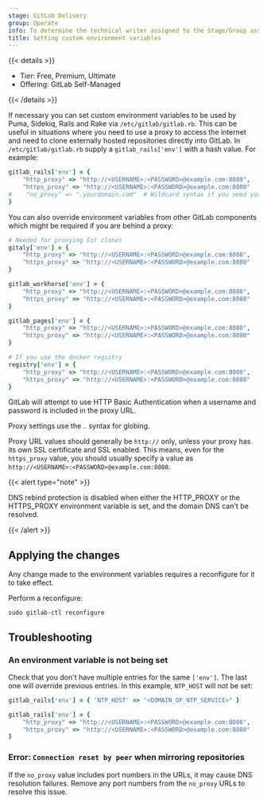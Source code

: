 ```yaml
---
stage: GitLab Delivery
group: Operate
info: To determine the technical writer assigned to the Stage/Group associated with this page, see https://handbook.gitlab.com/handbook/product/ux/technical-writing/#assignments
title: Setting custom environment variables
---
```


{{< details >}}

- Tier: Free, Premium, Ultimate
- Offering: GitLab Self-Managed

{{< /details >}}

If necessary you can set custom environment variables to be used by Puma,
Sidekiq, Rails and Rake via `/etc/gitlab/gitlab.rb`. This can be useful in
situations where you need to use a proxy to access the internet and need to
clone externally hosted repositories directly into GitLab. In
`/etc/gitlab/gitlab.rb` supply a `gitlab_rails['env']` with a hash value. For
example:

```ruby
gitlab_rails['env'] = {
    "http_proxy" => "http://<USERNAME>:<PASSWORD>@example.com:8080",
    "https_proxy" => "http://<USERNAME>:<PASSWORD>@example.com:8080"
#    "no_proxy" => ".yourdomain.com"  # Wildcard syntax if you need your internal domain to bypass proxy. Do not specify a port.
}
```

You can also override environment variables from other GitLab components which
might be required if you are behind a proxy:

```ruby
# Needed for proxying Git clones
gitaly['env'] = {
    "http_proxy" => "http://<USERNAME>:<PASSWORD>@example.com:8080",
    "https_proxy" => "http://<USERNAME>:<PASSWORD>@example.com:8080"
}

gitlab_workhorse['env'] = {
    "http_proxy" => "http://<USERNAME>:<PASSWORD>@example.com:8080",
    "https_proxy" => "http://<USERNAME>:<PASSWORD>@example.com:8080"
}

gitlab_pages['env'] = {
    "http_proxy" => "http://<USERNAME>:<PASSWORD>@example.com:8080",
    "https_proxy" => "http://<USERNAME>:<PASSWORD>@example.com:8080"
}

# If you use the docker registry
registry['env'] = {
    "http_proxy" => "http://<USERNAME>:<PASSWORD>@example.com:8080",
    "https_proxy" => "http://<USERNAME>:<PASSWORD>@example.com:8080"
}
```

GitLab will attempt to use HTTP Basic Authentication when a username and password is included in the proxy URL.

Proxy settings use the `.` syntax for globing.

Proxy URL values should generally be `http://` only, unless
your proxy has its own SSL certificate and SSL enabled. This means, even for
the `https_proxy` value, you should usually specify a value as
`http://<USERNAME>:<PASSWORD>@example.com:8080`.

{{< alert type="note" >}}

DNS rebind protection is disabled when either the HTTP_PROXY or the HTTPS_PROXY environment variable is set,
and the domain DNS can't be resolved.

{{< /alert >}}

## Applying the changes

Any change made to the environment variables requires a reconfigure for it
to take effect.

Perform a reconfigure:

```shell
sudo gitlab-ctl reconfigure
```

## Troubleshooting

### An environment variable is not being set

Check that you don't have multiple entries for the same `['env']`. The last one will override
previous entries. In this example, `NTP_HOST` will not be set:

```ruby
gitlab_rails['env'] = { 'NTP_HOST' => "<DOMAIN_OF_NTP_SERVICE>" }

gitlab_rails['env'] = {
    "http_proxy" => "http://<USERNAME>:<PASSWORD>@example.com:8080",
    "https_proxy" => "http://<USERNAME>:<PASSWORD>@example.com:8080"
}
```

### Error: `Connection reset by peer` when mirroring repositories

If the `no_proxy` value includes port numbers in the URLs, it may cause DNS resolution failures. Remove any port numbers from the `no_proxy` URLs to resolve this issue.
